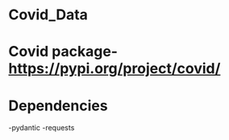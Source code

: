 # Covid_Data

# Covid package- https://pypi.org/project/covid/

# Dependencies 

  -pydantic
  -requests
